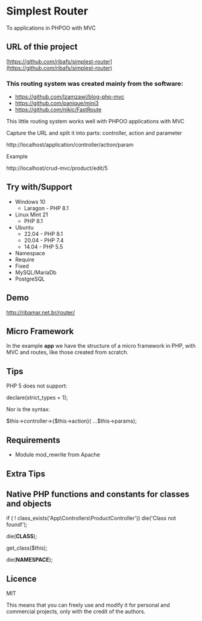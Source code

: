 # Simplest Router

To applications in PHPOO with MVC

## URL of thie project

[https://github.com/ribafs/simplest-router](https://github.com/ribafs/simplest-router)

### This routing system was created mainly from the software:

- https://github.com/Izamzawi/blog-php-mvc
- https://github.com/panique/mini3
- https://github.com/nikic/FastRoute

This little routing system works well with PHPOO applications with MVC

Capture the URL and split it into parts: controller, action and parameter

http://localhost/application/controller/action/param

Example

http://localhost/crud-mvc/product/edit/5

## Try with/Support

- Windows 10
    - Laragon - PHP 8.1
- Linux Mint 21
    - PHP 8.1
- Ubuntu
    - 22.04 - PHP 8.1
    - 20.04 - PHP 7.4
    - 14.04 - PHP 5.5
- Namespace
- Require
- Fixed
- MySQL/MariaDb
- PostgreSQL

## Demo

http://ribamar.net.br/router/

## Micro Framework

In the example **app** we have the structure of a micro framework in PHP, with MVC and routes, like those created from scratch.

## Tips

PHP 5 does not support:

declare(strict_types = 1);

Nor is the syntax:

$this->controller->{$this->action}( ...$this->params);

## Requirements

- Module mod_rewrite from Apache

## Extra Tips

## Native PHP functions and constants for classes and objects

if ( ! class_exists('App\\Controllers\\ProductController')) die('Class not found!');

die(__CLASS__);

get_class($this);

die(__NAMESPACE__);


## Licence

MIT

This means that you can freely use and modify it for personal and commercial projects, only with the credit of the authors.


